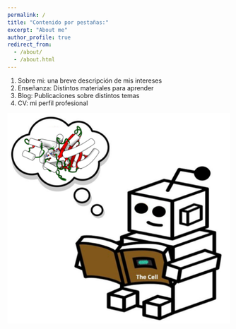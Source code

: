 ```yaml
---
permalink: /
title: "Contenido por pestañas:"
excerpt: "About me"
author_profile: true
redirect_from: 
  - /about/
  - /about.html
---
```

1. Sobre mi: una breve descripción de mis intereses
2. Enseñanza: Distintos materiales para aprender
3. Blog: Publicaciones sobre distintos temas
4. CV: mi perfil profesional

![robot](/images/gama_robot_learning2.png)

